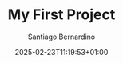 ---
title: 'My First Project'
date: 2025-02-23T11:19:53+01:00
image: /images/hero.png
author: Santiago Bernardino

content: WIP

badges:
    - "WIP"
    - "WIP"
    - "WIP"
links:
    - icon: fab fa-github
      url: "https://example.com"

---